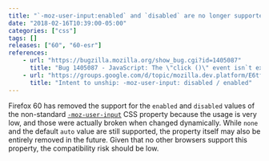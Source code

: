 ```yaml
---
title: "`-moz-user-input:enabled` and `disabled` are no longer supported"
date: "2018-02-16T10:39:00-05:00"
categories: ["css"]
tags: []
releases: ["60", "60-esr"]
references:
    - url: "https://bugzilla.mozilla.org/show_bug.cgi?id=1405087"
      title: "Bug 1405087 - JavaScript: The \"click ()\" event isn`t executing from the script after deleting/setting to \"false\" the \"disabled\" prop of the element \"input type = submit\""
    - url: "https://groups.google.com/d/topic/mozilla.dev.platform/E6tfP__wkwg/discussion"
      title: "Intent to unship: -moz-user-input: disabled / enabled"
---
```

Firefox 60 has removed the support for the `enabled` and `disabled` values of the non-standard [`-moz-user-input`](https://developer.mozilla.org/docs/Web/CSS/-moz-user-input) CSS property because the usage is very low, and those were actually broken when changed dynamically. While `none` and the default `auto` value are still supported, the property itself may also be entirely removed in the future. Given that no other browsers support this property, the compatibility risk should be low.

